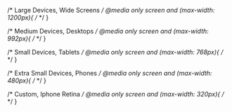 /* Large Devices, Wide Screens */
@media only screen and (max-width: 1200px){
/*  */
}

/* Medium Devices, Desktops */
@media only screen and (max-width: 992px){
/*  */
}

/* Small Devices, Tablets */
@media only screen and (max-width: 768px){
/*  */
}
    
/* Extra Small Devices, Phones */
@media only screen and (max-width: 480px){
/*  */
}

/* Custom, Iphone Retina */
@media only screen and (max-width: 320px){
/*  */
}
